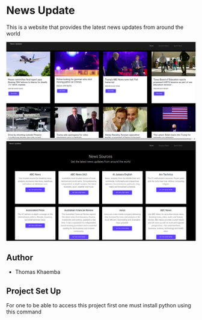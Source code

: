 # News Update
This is a website that provides the latest news updates from around the world 

![News article](articles.png)
![source](news-sources.png)

## Author 
* Thomas Khaemba
  
## Project Set Up
For one to be able to access this project  first one must install python using this command